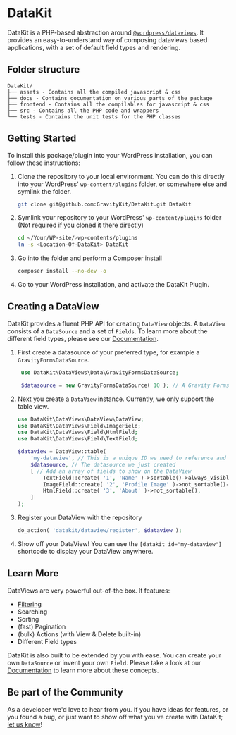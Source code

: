 # DataKit

DataKit is a PHP-based abstraction
around [`@wordpress/dataviews`](https://developer.wordpress.org/block-editor/reference-guides/packages/packages-dataviews/).
It provides an easy-to-understand way of composing dataviews based applications, with a set of default field types and
rendering.

## Folder structure

```
DataKit/
├── assets - Contains all the compiled javascript & css
├── docs - Contains documentation on various parts of the package
├── frontend - Contains all the compilables for javascript & css
├── src - Contains all the PHP code and wrappers
└── tests - Contains the unit tests for the PHP classes
```

## Getting Started

To install this package/plugin into your WordPress installation, you can follow these instructions:

1. Clone the repository to your local environment. You can do this directly into your WordPress' `wp-content/plugins`
   folder, or somewhere else and symlink the folder.

    ```bash
    git clone git@github.com:GravityKit/DataKit.git DataKit
    ```

2. Symlink your repository to your WordPress' `wp-content/plugins` folder (Not required if you cloned it there directly)

   ```bash
   cd </Your/WP-site/>wp-contents/plugins 
   ln -s <Location-Of-DataKit> DataKit
   ```

3. Go into the folder and perform a Composer install
   ```bash
   composer install --no-dev -o
   ```
4. Go to your WordPress installation, and activate the DataKit Plugin.

## Creating a DataView

DataKit provides a fluent PHP API for creating `DataView` objects. A `DataView` consists of a `DataSource` and a set of
`Fields`. To learn more about the different field types, please see our [Documentation](docs).

1. First create a datasource of your preferred type, for example a `GravityFormsDataSource`.
   ```php
    use DataKit\DataViews\Data\GravityFormsDataSource;
   
    $datasource = new GravityFormsDataSource( 10 ); // A Gravity Forms Data source for Form ID 10 
    ```
2. Next you create a `DataView` instance. Currently, we only support the table view.
    ```php
    use DataKit\DataViews\DataView\DataView;
    use DataKit\DataViews\Field\ImageField;
    use DataKit\DataViews\Field\HtmlField;
    use DataKit\DataViews\Field\TextField;

    $dataview = DataView::table(
        'my-dataview', // This is a unique ID we need to reference and differentiate the dataview.
        $datasource, // The datasource we just created
        [ // Add an array of fields to show on the DataView
            TextField::create( '1', 'Name' )->sortable()->always_visible(),
            ImageField::create( '2', 'Profile Image' )->not_sortable()->alt( 'Profile picture' ),
            HtmlField::create( '3', 'About' )->not_sortable(),
        ]
    );
    ```
3. Register your DataView with the repository
    ```php
    do_action( 'datakit/dataview/register', $dataview );
    ```
4. Show off your DataView! You can use the `[datakit id="my-dataview"]` shortcode to display your DataView anywhere.

## Learn More

DataViews are very powerful out-of-the box. It features:

- [Filtering](docs/Fields/using-fields.md)
- Searching
- Sorting
- (fast) Pagination
- (bulk) Actions (with View & Delete built-in)
- Different Field types

DataKit is also built to be extended by you with ease. You can create your own `DataSource` or invent your own `Field`.
Please take a look at our [Documentation](docs) to learn more about these concepts.

## Be part of the Community

As a developer we'd love to hear from you. If you have ideas for features, or you found a bug, or just want to show off
what you've create with DataKit; [let us know](https://github.com/GravityKit/DataKit/discussions)!
